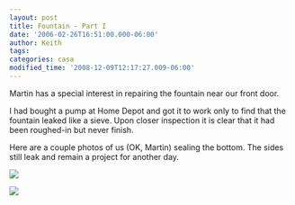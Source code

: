 ```yaml
---
layout: post
title: Fountain - Part I
date: '2006-02-26T16:51:00.000-06:00'
author: Keith
tags:
categories: casa
modified_time: '2008-12-09T12:17:27.009-06:00'
---
```

Martin has a special interest in repairing the fountain near our front
door.

I had bought a pump at Home Depot and got it to work only to find that
the fountain leaked like a sieve. Upon closer inspection it is clear
that it had been roughed-in but never finish.

Here are a couple photos of us (OK, Martin) sealing the bottom. The
sides still leak and remain a project for another day.

[![]({{site.baseurl}}/assets/images/IMG_2914.JPG)]({{site.baseurl}}/assets/images/IMG_2914.JPG)

[![]({{site.baseurl}}/assets/images/IMG_2916.JPG)]({{site.baseurl}}/assets/images/IMG_2916.JPG)
